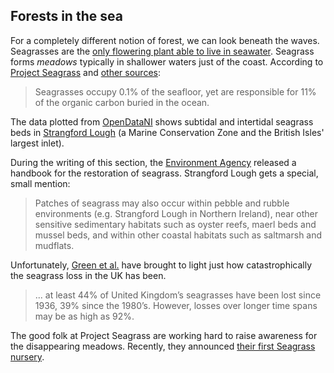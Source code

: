 ## Forests in the sea

For a completely different notion of forest, we can look beneath the waves. Seagrasses are the [only flowering plant able to live in seawater](https://www.wildlifetrusts.org/habitats/marine/seagrass#:~:text=Seagrasses%20are%20the%20only%20flowering,terrestrial%20grassland%20%E2%80%93%20an%20underwater%20meadow.&text=It%20has%20been%20calculated%20that,the%20ocean's%20total%20carbon%20absorption.). Seagrass forms *meadows* typically in shallower waters just of the coast. According to [Project Seagrass](https://www.projectseagrass.org/why-seagrass/) and [other sources](https://www.wildlifetrusts.org/natural-solutions-climate-change/seagrass):

> Seagrasses occupy 0.1% of the seafloor, yet are responsible for 11% of the organic carbon buried in the ocean.

The data plotted from [OpenDataNI](https://www.opendatani.gov.uk/dataset/subtidal-and-intertidal-seagrass-beds) shows subtidal and intertidal seagrass beds in [Strangford Lough](https://en.wikipedia.org/wiki/Strangford_Lough) (a Marine Conservation Zone and the British Isles' largest inlet).

During the writing of this section, the [Environment Agency](https://catchmentbasedapproach.org/learn/seagrass-restoration-handbook/) released a handbook for the restoration of seagrass. Strangford Lough gets a special, small mention:

> Patches of seagrass may also occur within pebble and rubble environments (e.g. Strangford Lough in Northern Ireland), near other sensitive sedimentary habitats such as oyster reefs, maerl beds and mussel beds, and within other coastal habitats such as saltmarsh and mudflats.

Unfortunately, [Green et al.](https://www.frontiersin.org/articles/10.3389/fpls.2021.629962/full) have brought to light just how catastrophically the seagrass loss in the UK has been. 

> ... at least 44% of United Kingdom’s seagrasses have been lost since 1936, 39% since the 1980’s. However, losses over longer time spans may be as high as 92%.

The good folk at Project Seagrass are working hard to raise awareness for the disappearing meadows. Recently, they announced [their first Seagrass nursery](https://www.projectseagrass.org/projects/seagrass-nursery-news-vol-1/).